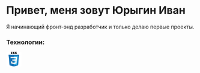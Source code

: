 # Привет, меня зовут Юрыгин Иван

Я начинающий фронт-энд разработчик и только делаю первые проекты.

### Технологии:
<div>
	<img src="https://github.com/devicons/devicon/blob/master/icons/css3/css3-original-wordmark.svg" width="40" height="40" alt="CSS3" title="CSS3" />&nbsp;
</div>




